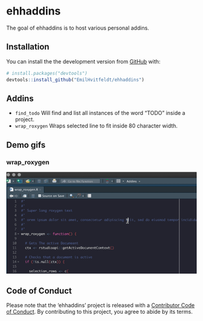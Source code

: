 
<!-- README.md is generated from README.Rmd. Please edit that file -->

# ehhaddins

<!-- badges: start -->

<!-- badges: end -->

The goal of ehhaddins is to host various personal addins.

## Installation

You can install the the development version from
[GitHub](https://github.com/) with:

``` r
# install.packages("devtools")
devtools::install_github("EmilHvitfeldt/ehhaddins")
```

## Addins

  - `find_todo` Will find and list all instances of the word “TODO”
    inside a project.
  - `wrap_roxygen` Wraps selected line to fit inside 80 character width.

## Demo gifs

### wrap\_roxygen

![](gifs/wrap_roxygen.gif)

## Code of Conduct

Please note that the ‘ehhaddins’ project is released with a [Contributor
Code of Conduct](CODE_OF_CONDUCT.md). By contributing to this project,
you agree to abide by its terms.
